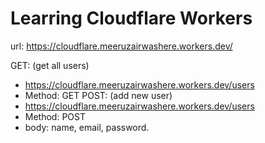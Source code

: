 # Learring Cloudflare Workers

url: https://cloudflare.meeruzairwashere.workers.dev/

GET: (get all users)
 - https://cloudflare.meeruzairwashere.workers.dev/users
 - Method: GET
POST: (add new user)
 - https://cloudflare.meeruzairwashere.workers.dev/users
 - Method: POST
 - body: name, email, password.
